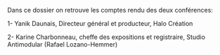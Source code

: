Dans ce dossier on retrouve les comptes rendu des deux conférences:

1- Yanik Daunais, Directeur général et producteur, Halo Création

2- Karine Charbonneau, cheffe des expositions et registraire, Studio Antimodular (Rafael Lozano-Hemmer)
